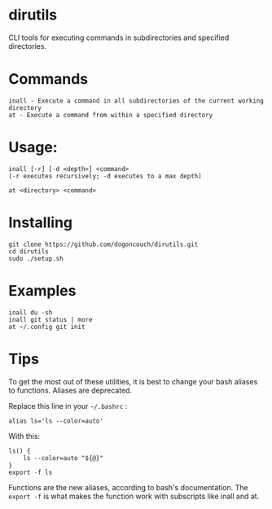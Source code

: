 # dirutils
CLI tools for executing commands in subdirectories and specified directories.

# Commands
    inall - Execute a command in all subdirectories of the current working directory
    at - Execute a command from within a specified directory

# Usage:
    inall [-r] [-d <depth>] <command>
    (-r executes recursively; -d executes to a max depth)
    
    at <directory> <command>

# Installing
    git clone https://github.com/dogoncouch/dirutils.git
    cd dirutils
    sudo ./setup.sh

# Examples
    inall du -sh
    inall git status | more
    at ~/.config git init

# Tips
To get the most out of these utilities, it is best to change your bash aliases to functions. Aliases are deprecated.

Replace this line in your `` ~/.bashrc `` :
    
    alias ls='ls --color=auto'

With this:
    
    ls() {
        ls --color=auto "${@}"
    }
    export -f ls

Functions are the new aliases, according to bash's documentation. The `` export -f `` is what makes the function work with subscripts like inall and at.
